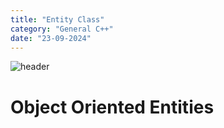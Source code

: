 ```yaml
---
title: "Entity Class"
category: "General C++"
date: "23-09-2024"
---
```

![header](/images/1280720.jpeg)

# Object Oriented Entities
